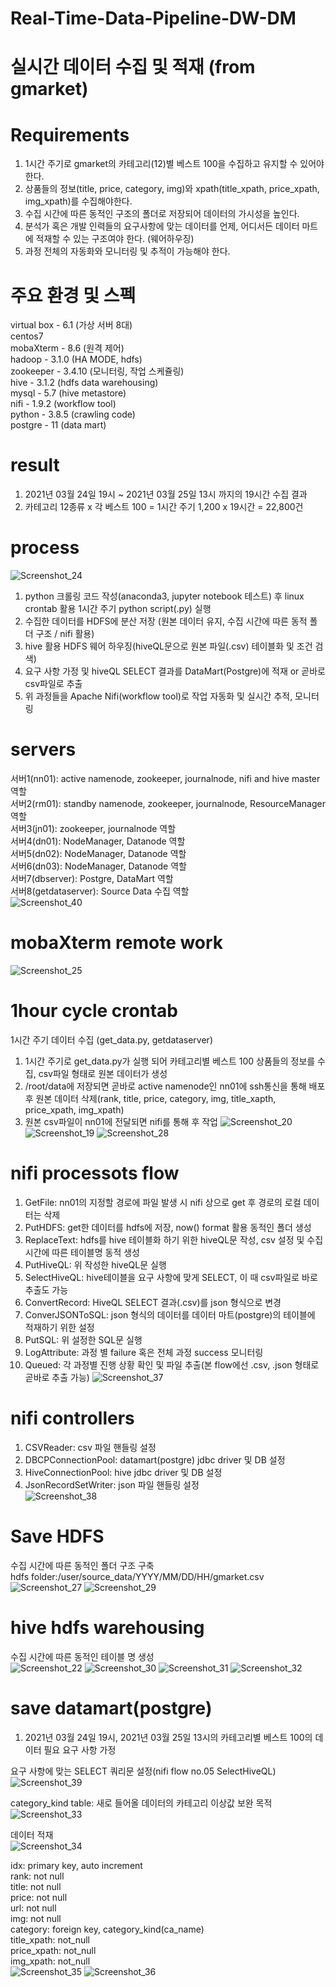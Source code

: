 # Real-Time-Data-Pipeline-DW-DM

# 실시간 데이터 수집 및 적재 (from gmarket)

# Requirements
1. 1시간 주기로 gmarket의 카테고리(12)별 베스트 100을 수집하고 유지할 수 있어야 한다.
2. 상품들의 정보(title, price, category, img)와 xpath(title_xpath, price_xpath, img_xpath)를 수집해야한다.   
3. 수집 시간에 따른 동적인 구조의 폴더로 저장되어 데이터의 가시성을 높인다.
4. 분석가 혹은 개발 인력들의 요구사항에 맞는 데이터를 언제, 어디서든 데이터 마트에 적재할 수 있는 구조여야 한다. (웨어하우징)
5. 과정 전체의 자동화와 모니터링 및 추적이 가능해야 한다.

# 주요 환경 및 스펙
virtual box - 6.1 (가상 서버 8대)   
centos7   
mobaXterm - 8.6 (원격 제어)   
hadoop - 3.1.0 (HA MODE, hdfs)   
zookeeper - 3.4.10 (모니터링, 작업 스케쥴링)   
hive - 3.1.2 (hdfs data warehousing)   
mysql - 5.7 (hive metastore)   
nifi - 1.9.2 (workflow tool)   
python - 3.8.5 (crawling code)   
postgre - 11 (data mart)    

# result
1. 2021년 03월 24일 19시 ~ 2021년 03월 25일 13시 까지의 19시간 수집 결과
2. 카테고리 12종류 x 각 베스트 100 = 1시간 주기 1,200 x 19시간  = 22,800건

# process
![Screenshot_24](https://user-images.githubusercontent.com/66659846/112711394-5ba6c380-8f0b-11eb-9a3a-d92790bd22fa.png)

1. python 크롤링 코드 작성(anaconda3, jupyter notebook 테스트) 후 linux crontab 활용 1시간 주기 python script(.py) 실행   
2. 수집한 데이터를 HDFS에 분산 저장 (원본 데이터 유지, 수집 시간에 따른 동적 폴더 구조 / nifi 활용)   
3. hive 활용 HDFS 웨어 하우징(hiveQL문으로 원본 파일(.csv) 테이블화 및 조건 검색)   
4. 요구 사항 가정 및 hiveQL SELECT  결과를 DataMart(Postgre)에 적재 or 곧바로 csv파일로 추출
5. 위 과정들을 Apache Nifi(workflow tool)로 작업 자동화 및 실시간 추적, 모니터링

# servers
서버1(nn01): active namenode, zookeeper, journalnode, nifi and hive master 역할   
서버2(rm01): standby namenode, zookeeper, journalnode, ResourceManager 역할   
서버3(jn01): zookeeper, journalnode 역할   
서버4(dn01): NodeManager, Datanode 역할   
서버5(dn02): NodeManager, Datanode 역할   
서버6(dn03): NodeManager, Datanode 역할   
서버7(dbserver): Postgre, DataMart 역할   
서버8(getdataserver): Source Data 수집 역할   
![Screenshot_40](https://user-images.githubusercontent.com/66659846/112713011-281d6680-8f16-11eb-8be4-77e45eda58ab.png)   

# mobaXterm remote work
![Screenshot_25](https://user-images.githubusercontent.com/66659846/112711853-de7d4d80-8f0e-11eb-8673-d2fa4d8219bd.png)

# 1hour cycle crontab
1시간 주기 데이터 수집 (get_data.py, getdataserver)
1. 1시간 주기로 get_data.py가 실행 되어 카테고리별 베스트 100 상품들의 정보를 수집, csv파일 형태로 원본 데이터가 생성   
2. /root/data에 저장되면 곧바로 active namenode인 nn01에 ssh통신을 통해 배포 후 원본 데이터 삭제(rank, title, price, category, img, title_xapth, price_xpath, img_xpath)   
3. 원본 csv파일이 nn01에 전달되면 nifi를 통해 후 작업 
![Screenshot_20](https://user-images.githubusercontent.com/66659846/112711786-6020ab80-8f0e-11eb-9542-831890e6e512.png)
![Screenshot_19](https://user-images.githubusercontent.com/66659846/112711787-61ea6f00-8f0e-11eb-8e06-3a0170ae6496.png)
![Screenshot_28](https://user-images.githubusercontent.com/66659846/112712052-2fda0c80-8f10-11eb-9877-09f384625b12.png)

# nifi processots flow
1. GetFile: nn01의 지정할 경로에 파일 발생 시 nifi 상으로 get 후 경로의 로컬 데이터는 삭제   
2. PutHDFS: get한 데이터를 hdfs에 저장, now() format 활용 동적인 폴더 생성   
3. ReplaceText: hdfs를 hive 테이블화 하기 위한 hiveQL문 작성, csv 설정 및 수집 시간에 따른 테이블명 동적 생성   
4. PutHiveQL: 위 작성한 hiveQL문 실행   
5. SelectHiveQL: hive테이블을 요구 사항에 맞게 SELECT, 이 때 csv파일로 바로 추출도 가능   
6. ConvertRecord: HiveQL SELECT 결과(.csv)를 json 형식으로 변경   
7. ConverJSONToSQL: json 형식의 데이터를 데이터 마트(postgre)의 테이블에 적재하기 위한 설정   
8. PutSQL: 위 설정한 SQL문 실행   
9. LogAttribute: 과정 별 failure 혹은 전체 과정 success 모니터링
10. Queued: 각 과정별 진행 상황 확인 및 파일 추출(본 flow에선 .csv, .json 형태로 곧바로 추출 가능)
![Screenshot_37](https://user-images.githubusercontent.com/66659846/112712416-dcb58900-8f12-11eb-9f10-161534b1a606.png)   

# nifi controllers   
1. CSVReader: csv 파일 핸들링 설정   
2. DBCPConnectionPool: datamart(postgre) jdbc driver 및 DB 설정   
3. HiveConnectionPool: hive jdbc driver 및 DB 설정   
4. JsonRecordSetWriter: json 파일 핸들링 설정   
![Screenshot_38](https://user-images.githubusercontent.com/66659846/112712724-703b8980-8f14-11eb-8aa6-c57fe3174974.png)

# Save HDFS   
수집 시간에 따른 동적인 폴더 구조 구축   
hdfs folder:/user/source_data/YYYY/MM/DD/HH/gmarket.csv
![Screenshot_27](https://user-images.githubusercontent.com/66659846/112712090-6ca60380-8f10-11eb-8e23-6844c59ba256.png)
![Screenshot_29](https://user-images.githubusercontent.com/66659846/112712094-77f92f00-8f10-11eb-8ab3-e0f771d2e4dd.png)

# hive hdfs warehousing   
수집 시간에 따른 동적인 테이블 명 생성   
![Screenshot_22](https://user-images.githubusercontent.com/66659846/112712130-c4446f00-8f10-11eb-9dde-d99f5ba2a746.png)
![Screenshot_30](https://user-images.githubusercontent.com/66659846/112712160-02da2980-8f11-11eb-9c4e-33a28cad977d.png)
![Screenshot_31](https://user-images.githubusercontent.com/66659846/112712161-040b5680-8f11-11eb-88f1-f41b1b3d0ecc.png)
![Screenshot_32](https://user-images.githubusercontent.com/66659846/112712183-2c935080-8f11-11eb-8c92-c580617e2bf1.png)

# save datamart(postgre)
1. 2021년 03월 24일 19시, 2021년 03월 25일 13시의 카테고리별 베스트 100의 데이터 필요 요구 사항 가정   
 
요구 사항에 맞는 SELECT 쿼리문 설정(nifi flow no.05 SelectHiveQL)   
![Screenshot_39](https://user-images.githubusercontent.com/66659846/112712839-42a31000-8f15-11eb-86b9-b4627a601414.png)   

category_kind table: 새로 들어올 데이터의 카테고리 이상값 보완 목적
![Screenshot_33](https://user-images.githubusercontent.com/66659846/112712240-78de9080-8f11-11eb-968a-ec29aa860919.png)   

데이터 적재   
![Screenshot_34](https://user-images.githubusercontent.com/66659846/112712243-7a0fbd80-8f11-11eb-8f56-c7e0300507f7.png)

idx: primary key, auto increment   
rank: not null   
title: not null   
price: not null   
url: not null   
img: not null   
category: foreign key, category_kind(ca_name)   
title_xpath: not_null   
price_xpath: not_null   
img_xpath: not_null   
![Screenshot_35](https://user-images.githubusercontent.com/66659846/112712244-7a0fbd80-8f11-11eb-8990-206b8aa7305f.png)
![Screenshot_36](https://user-images.githubusercontent.com/66659846/112712245-7aa85400-8f11-11eb-8665-2477583a4faf.png)
